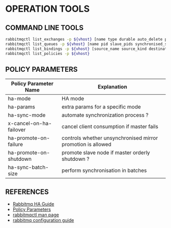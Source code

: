 # OPERATION TOOLS

## COMMAND LINE TOOLS

```bash
rabbitmqctl list_exchanges -p ${vhost} [name type durable auto_delete policy arguments]
rabbitmqctl list_queues -p ${vhost} [name pid slave_pids synchronised_slave_pids]
rabbitmqctl list_bindings -p ${vhost} [source_name source_kind destination_name destination_kind routing_key]
rabbitmqctl list_policies -p ${vhost}
```

## POLICY PARAMETERS

| Policy Parameter Name   | Explanation                                                 |
|-------------------------|-------------------------------------------------------------|
| ha-mode                 | HA mode                                                     |
| ha-params               | extra params for a specific mode                            |
| ha-sync-mode            | automate synchronization process ?                          |
| x-cancel-on-ha-failover | cancel client consumption if master fails                   |
| ha-promote-on-failure   | controls whether unsynchronised mirror promotion is allowed |
| ha-promote-on-shutdown  | promote slave node if master orderly shutdown ?             |
| ha-sync-batch-size      | perform synchronisation in batches                          |

## REFERENCES

* [Rabbitmq HA Guide](https://www.rabbitmq.com/ha.html)
* [Policy Parameters](https://www.rabbitmq.com/parameters.html#why-policies-exist)
* [rabbitmqctl man page](https://www.rabbitmq.com/rabbitmqctl.8.html)
* [rabbitmq configuration guide](https://docs.pivotal.io/rabbitmq-cf/1-12/policies.html)